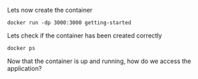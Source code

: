 Lets now create the container

`docker run -dp 3000:3000 getting-started`

Lets check if the container has been created correctly

`docker ps`

Now that the container is up and running, how do we access the application?

